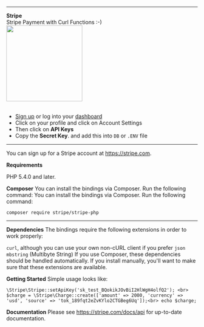 <hr>
<b>Stripe</b>
  
 <br>
 Stripe Payment with Curl Functions :-) 
 <br>
<img src="https://stripe.com/img/about/logos/logos/black@2x.png" width="200">
<br><br>

- <a href="https://stripe.com/" target="_blank">Sign up</a> or log into your <a href="https://manage.stripe.com" target="_blank">dashboard</a>
- Click on your profile and click on Account Settings
- Then click on **API Keys**
- Copy the **Secret Key**. and add this into `DB` or `.ENV` file

<hr> 

You can sign up for a Stripe account at https://stripe.com.

<b>Requirements</b>

PHP 5.4.0 and later.

<b>Composer</b>
You can install the bindings via Composer. Run the following command:
You can install the bindings via Composer. Run the following command:

 `composer require stripe/stripe-php`
 <hr> 
 <b>Dependencies</b>
The bindings require the following extensions in order to work properly:

`curl`, although you can use your own non-cURL client if you prefer
`json`
`mbstring` (Multibyte String)
If you use Composer, these dependencies should be handled automatically. If you install manually, you'll want to make sure that these extensions are available.

<b>Getting Started</b>
Simple usage looks like:

`\Stripe\Stripe::setApiKey('sk_test_BQokikJOvBiI2HlWgH4olfQ2'); <br>
$charge = \Stripe\Charge::create(['amount' => 2000, 'currency' => 'usd', 'source' => 'tok_189fqt2eZvKYlo2CTGBeg6Uq']);<br>
echo $charge;`

<b>Documentation</b>
Please see <a href="https://stripe.com/docs/api">https://stripe.com/docs/api</a> for up-to-date documentation.
 
 
